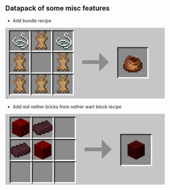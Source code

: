 ## Datapack of some misc features
- Add bundle recipe

![bundle](../figs/bundle.png)
- Add red nether bricks from nether wart block recipe

![bundle](../figs/red_nether_bricks.png)
